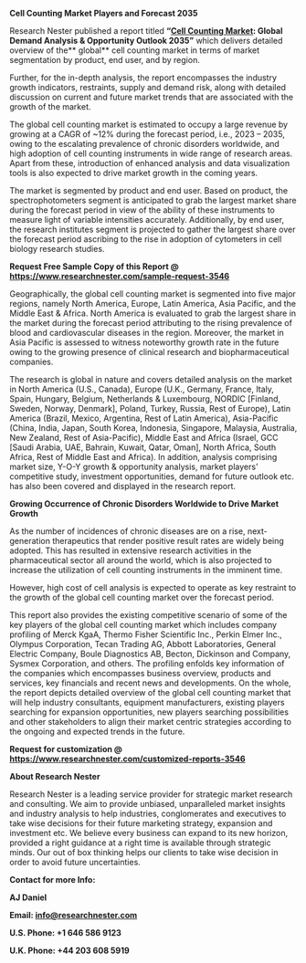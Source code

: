 ﻿**Cell Counting Market Players and Forecast 2035**

Research Nester published a report titled **“[Cell Counting Market](https://www.researchnester.com/reports/cell-counting-market/3546): Global Demand Analysis & Opportunity Outlook 2035”** which delivers detailed overview of the** global** cell counting market in terms of market segmentation by product, end user, and by region.

Further, for the in-depth analysis, the report encompasses the industry growth indicators, restraints, supply and demand risk, along with detailed discussion on current and future market trends that are associated with the growth of the market.

The global cell counting market is estimated to occupy a large revenue by growing at a CAGR of ~12% during the forecast period, i.e., 2023 – 2035, owing to the escalating prevalence of chronic disorders worldwide, and high adoption of cell counting instruments in wide range of research areas. Apart from these, introduction of enhanced analysis and data visualization tools is also expected to drive market growth in the coming years.

The market is segmented by product and end user. Based on product, the spectrophotometers segment is anticipated to grab the largest market share during the forecast period in view of the ability of these instruments to measure light of variable intensities accurately. Additionally, by end user, the research institutes segment is projected to gather the largest share over the forecast period ascribing to the rise in adoption of cytometers in cell biology research studies. 

**Request Free Sample Copy of this Report @ <https://www.researchnester.com/sample-request-3546>** 

Geographically, the global cell counting market is segmented into five major regions, namely North America, Europe, Latin America, Asia Pacific, and the Middle East & Africa. North America is evaluated to grab the largest share in the market during the forecast period attributing to the rising prevalence of blood and cardiovascular diseases in the region. Moreover, the market in Asia Pacific is assessed to witness noteworthy growth rate in the future owing to the growing presence of clinical research and biopharmaceutical companies.

The research is global in nature and covers detailed analysis on the market in North America (U.S., Canada), Europe (U.K., Germany, France, Italy, Spain, Hungary, Belgium, Netherlands & Luxembourg, NORDIC [Finland, Sweden, Norway, Denmark], Poland, Turkey, Russia, Rest of Europe), Latin America (Brazil, Mexico, Argentina, Rest of Latin America), Asia-Pacific (China, India, Japan, South Korea, Indonesia, Singapore, Malaysia, Australia, New Zealand, Rest of Asia-Pacific), Middle East and Africa (Israel, GCC [Saudi Arabia, UAE, Bahrain, Kuwait, Qatar, Oman], North Africa, South Africa, Rest of Middle East and Africa). In addition, analysis comprising market size, Y-O-Y growth & opportunity analysis, market players’ competitive study, investment opportunities, demand for future outlook etc. has also been covered and displayed in the research report.

**Growing Occurrence of Chronic Disorders Worldwide to Drive Market Growth**

As the number of incidences of chronic diseases are on a rise, next-generation therapeutics that render positive result rates are widely being adopted. This has resulted in extensive research activities in the pharmaceutical sector all around the world, which is also projected to increase the utilization of cell counting instruments in the imminent time. 

However, high cost of cell analysis is expected to operate as key restraint to the growth of the global cell counting market over the forecast period.

This report also provides the existing competitive scenario of some of the key players of the global cell counting market which includes company profiling of Merck KgaA, Thermo Fisher Scientific Inc., Perkin Elmer Inc., Olympus Corporation, Tecan Trading AG, Abbott Laboratories, General Electric Company, Boule Diagnostics AB, Becton, Dickinson and Company, Sysmex Corporation, and others. The profiling enfolds key information of the companies which encompasses business overview, products and services, key financials and recent news and developments. On the whole, the report depicts detailed overview of the global cell counting market that will help industry consultants, equipment manufacturers, existing players searching for expansion opportunities, new players searching possibilities and other stakeholders to align their market centric strategies according to the ongoing and expected trends in the future.      

**Request for customization @ <https://www.researchnester.com/customized-reports-3546> [](https://www.researchnester.com/reports/electrolyzers-market/3485)**

**About Research Nester**

Research Nester is a leading service provider for strategic market research and consulting. We aim to provide unbiased, unparalleled market insights and industry analysis to help industries, conglomerates and executives to take wise decisions for their future marketing strategy, expansion and investment etc. We believe every business can expand to its new horizon, provided a right guidance at a right time is available through strategic minds. Our out of box thinking helps our clients to take wise decision in order to avoid future uncertainties.

**Contact for more Info:**

**AJ Daniel**

**Email: info@researchnester.com**

**U.S. Phone: +1 646 586 9123** 

**U.K. Phone: +44 203 608 5919**
